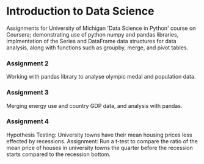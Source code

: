 # Introduction to Data Science

Assignments for University of Michigan 'Data Science in Python' course on Coursera; demonstrating use of python numpy and pandas libraries, implmentation of the Series and DataFrame data structures for data analysis, along with functions such as groupby, merge, and pivot tables. 

### Assignment 2

Working with pandas library to analyse olympic medal and population data.

### Assignment 3

Merging energy use and country GDP data, and analysis with pandas. 

### Assignment 4

Hypothesis Testing: University towns have their mean housing prices less effected by recessions. 
Assignment: Run a t-test to compare the ratio of the mean price of houses in university towns 
the quarter before the recession starts compared to the recession bottom. 


